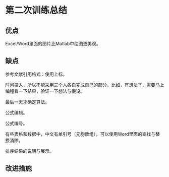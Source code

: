 # 第二次训练总结

## 优点

Excel/Word里面的图片比Matlab中绘图更美观。

## 缺点

参考文献引用格式：使用上标。

时间投入，所以不能采用三个人各自完成自己的部分，比如，有想法了，需要马上编程看一下结果，验证一下想法与假设。

最后一天才确定算法。

公式编辑。

公式编号。

有些表格和数据中，中文有单引号（元胞数组），可以使用Word里面的查找与替换消除。

排序结果的说明与展示。

## 改进措施

